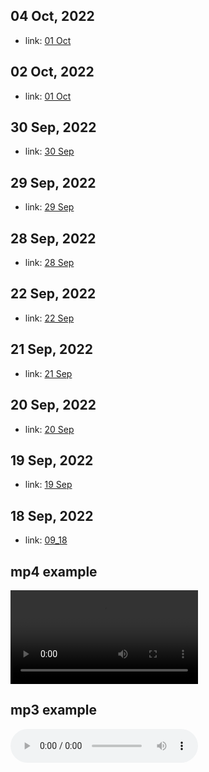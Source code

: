 ## 04 Oct, 2022

- link: [01 Oct](./10_04.md)


## 02 Oct, 2022

- link: [01 Oct](./10_02.md)


## 30 Sep, 2022

- link: [30 Sep](./09_30.md)


## 29 Sep, 2022

- link: [29 Sep](./09_29.md)


## 28 Sep, 2022

- link: [28 Sep](./09_28.md)


## 22 Sep, 2022

- link: [22 Sep](./09_22.md)


## 21 Sep, 2022

- link: [21 Sep](./09_21.md)


## 20 Sep, 2022

- link: [20 Sep](./09_20.md)


## 19 Sep, 2022

- link: [19 Sep](./09_19.md)


## 18 Sep, 2022

- link: [09_18](./09_18.md)



## mp4 example

<video controls="controls">
  <source type="video/mp4" src="./mov_bbb.mp4"></source>
  <p>Your browser does not support the video element.</p>
</video>

## mp3 example

<audio controls="controls">
  <source type="audio/mp3" src="./file_example_MP3.mp3"></source>
  <p>Your browser does not support the audio element.</p>
</audio>
